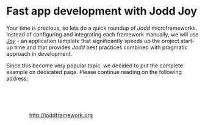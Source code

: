 # Fast app development with Jodd Joy

Your time is precious, so lets do a quick roundup of *Jodd* microframeworks.
Instead of configuring and integrating each framework manually, we will use
[*Joy*](/doc/joy/index.html) - an application template that significantly
speeds up the project start-up time and that provides *Jodd* best
practices combined with pragmatic approach in development.

Since this become very popular topic, we decided to put the complete
example on dedicated page. Please continue reading on the following address:

<div class="button button-long" style="margin: 80px 60px"><a href="http://joddframework.org">http://joddframework.org</a></div>

